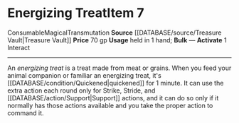 ﻿---
actions: '[one-action]'
id: '2118'
item_category: Consumables
item_subcategory: Other Consumables
level: '7'
name: Energizing Treat
price: 70 gp
rarity: Common
school: Transmutation
source: '[[DATABASE/source/Treasure Vault|Treasure Vault]]'
subcategory: consumable/otherconsumable
trait:
- '[[DATABASE/trait/Consumable|Consumable]]'
- '[[DATABASE/trait/Magical|Magical]]'
- '[[DATABASE/trait/Transmutation|Transmutation]]'
type: Item
usage: held in 1 hand

---
# Energizing Treat<span class="item-type">Item 7</span>

<span class="item-trait">Consumable</span><span class="item-trait">Magical</span><span class="item-trait">Transmutation</span>
**Source** [[DATABASE/source/Treasure Vault|Treasure Vault]] 
**Price** 70 gp
**Usage** held in 1 hand; **Bulk** —
**Activate** <span class="action-icon">1</span> Interact

---
An _energizing treat_ is a treat made from meat or grains. When you feed your animal companion or familiar an energizing treat, it's [[DATABASE/condition/Quickened|quickened]] for 1 minute. It can use the extra action each round only for Strike, Stride, and [[DATABASE/action/Support|Support]] actions, and it can do so only if it normally has those actions available and you take the proper action to command it.